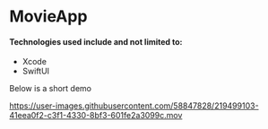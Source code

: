 # MovieApp

#### Technologies used include and not limited to: 

- Xcode <br>
- SwiftUI

Below is a short demo

https://user-images.githubusercontent.com/58847828/219499103-41eea0f2-c3f1-4330-8bf3-601fe2a3099c.mov

